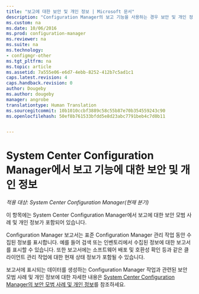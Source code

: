 ```yaml
---
title: "보고에 대한 보안 및 개인 정보 | Microsoft 문서"
description: "Configuration Manager의 보고 기능을 사용하는 경우 보안 및 개인 정보에 대한 모범 사례를 이해합니다."
ms.custom: na
ms.date: 10/06/2016
ms.prod: configuration-manager
ms.reviewer: na
ms.suite: na
ms.technology:
- configmgr-other
ms.tgt_pltfrm: na
ms.topic: article
ms.assetid: 7a555e06-e6d7-4ebb-8252-412b7c5ad1c1
caps.latest.revision: 4
caps.handback.revision: 0
author: Dougeby
ms.author: dougeby
manager: angrobe
translationtype: Human Translation
ms.sourcegitcommit: 10b1010ccbf3889c58c55b87e70b354559243c90
ms.openlocfilehash: 50ef8b761533bfdd5e8d23abc7791beb4c7d0b11


---
```

# <a name="security-and-privacy-for-reporting-in-system-center-configuration-manager"></a>System Center Configuration Manager에서 보고 기능에 대한 보안 및 개인 정보

*적용 대상: System Center Configuration Manager(현재 분기)*

이 항목에는 System Center Configuration Manager에서 보고에 대한 보안 모범 사례 및 개인 정보가 포함되어 있습니다.  

 Configuration Manager 보고서는 표준 Configuration Manager 관리 작업 동안 수집된 정보를 표시합니다. 예를 들어 검색 또는 인벤토리에서 수집된 정보에 대한 보고서를 표시할 수 있습니다. 또한 보고서에는 소프트웨어 배포 및 호환성 확인 등과 같은 클라이언트 관리 작업에 대한 현재 상태 정보가 포함될 수 있습니다.  

 보고서에 표시되는 데이터를 생성하는 Configuration Manager 작업과 관련된 보안 모범 사례 및 개인 정보에 대한 자세한 내용은 [System Center Configuration Manager의 보안 모범 사례 및 개인 정보](../../plan-design/security/security-best-practices-and-privacy-information.md)를 참조하세요.  



<!--HONumber=Dec16_HO3-->


